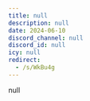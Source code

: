 ```yaml
---
title: null
description: null
date: 2024-06-10
discord_channel: null
discord_id: null
icy: null
redirect:
  - /s/WkBu4g
---
```


null
